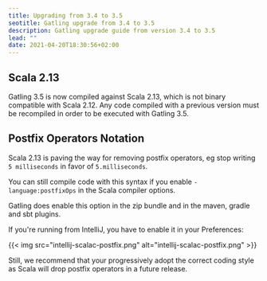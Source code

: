 ```yaml
---
title: Upgrading from 3.4 to 3.5
seotitle: Gatling upgrade from 3.4 to 3.5
description: Gatling upgrade guide from version 3.4 to 3.5
lead: ""
date: 2021-04-20T18:30:56+02:00
---
```


## Scala 2.13

Gatling 3.5 is now compiled against Scala 2.13, which is not binary compatible with Scala 2.12.
Any code compiled with a previous version must be recompiled in order to be executed with Gatling 3.5.

## Postfix Operators Notation

Scala 2.13 is paving the way for removing postfix operators, eg stop writing `5 milliseconds` in favor of `5.milliseconds`.

You can still compile code with this syntax if you enable `-language:postfixOps` in the Scala compiler options.

Gatling does enable this option in the zip bundle and in the maven, gradle and sbt plugins.

If you're running from IntelliJ, you have to enable it in your Preferences:

{{< img src="intellij-scalac-postfix.png" alt="intellij-scalac-postfix.png" >}}

Still, we recommend that your progressively adopt the correct coding style as Scala will drop postfix operators in a future release.
